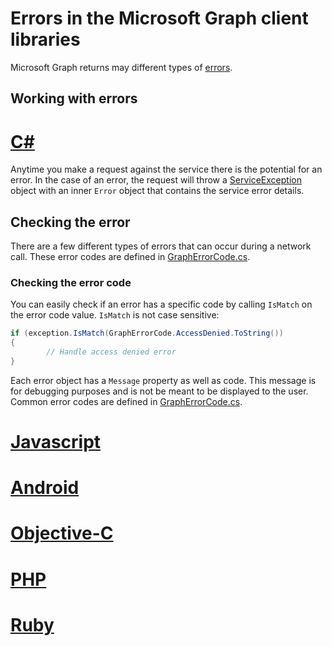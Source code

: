 # Errors in the Microsoft Graph client libraries

Microsoft Graph returns may different types of [errors](..\errors.md).

## Working with errors

# [C#](#tab/CS)

Anytime you make a request against the service there is the potential for an error. In the case of an error, the request will throw a [ServiceException](https://github.com/microsoftgraph/msgraph-sdk-dotnet-core/blob/dev/src/Microsoft.Graph.Core/Exceptions/ServiceException.cs) object with an inner `Error` object that contains the service error details.

## Checking the error

There are a few different types of errors that can occur during a network call. These error codes are defined in [GraphErrorCode.cs](https://github.com/microsoftgraph/msgraph-sdk-dotnet/blob/dev/src/Microsoft.Graph/Enums/GraphErrorCode.cs).

### Checking the error code
You can easily check if an error has a specific code by calling `IsMatch` on the error code value. `IsMatch` is not case sensitive:

```csharp
if (exception.IsMatch(GraphErrorCode.AccessDenied.ToString())
{
        // Handle access denied error
}
```

Each error object has a `Message` property as well as code. This message is for debugging purposes and is not be meant to be displayed to the user. Common error codes are defined in [GraphErrorCode.cs](../src/Microsoft.Graph/Enums/GraphErrorCode.cs).

# [Javascript](#tab/Javascript)

<!-- TODO -->

# [Android](#tab/Android)

<!-- TODO -->

# [Objective-C](#tab/Objective-C)

<!-- TODO -->

# [PHP](#tab/PHP)

<!-- TODO -->

# [Ruby](#tab/Ruby)

<!-- TODO -->